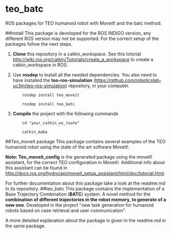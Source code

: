 teo_batc
=========

ROS packages for TEO humanoid robot with Moveit! and the batc method.

##Install
This package is devoloped for the ROS INDIGO version, any different ROS version may not be supported. For the correct setup of the packages follow the next steps.

1. **Clone** this repository in a catkin_workspace. See this totorial <http://wiki.ros.org/catkin/Tutorials/create_a_workspace> to create a catkin_workspace in ROS.

2. Use **rosdep** to install all the needed dependencies. You also need to have installed the **teo-ros-simulation** (<https://github.com/roboticslab-uc3m/teo-ros-simulation>) repository, in your computer.

	```
		rosdep install teo_moveit

		rosdep install teo_batc
	```

3. **Compile** the project with the following commands

	```
		cd "your_catkin_ws_route"

		catkin_make	
	```


##Teo_moveit package
This package contains several examples of the TEO humanoid robot using the state of the art software Moveit!. 

**Note: Teo_moveit_config** is the generated package using the moveit! assistant, for the correct TEO configuration in Moveit!. Additional info about this assistant can be found in <http://docs.ros.org/hydro/api/moveit_setup_assistant/html/doc/tutorial.html>.

For further documentation about this package take a look at the readme.md in its repository.
##teo_batc
This package contains the implementation of a Base Trajectory Combination (**BATC**) system. A novel method for the **combination of different trajectories in the robot memory, to generate of a new one**. Developed in the project "new task generation for humanoid robots based on case retrieval and user communication". 

A more detailed explanation about the package is given in the readme.md in the same package.
